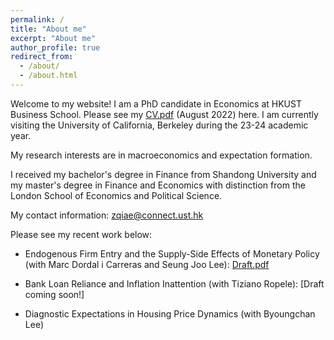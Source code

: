 ```yaml
---
permalink: /
title: "About me"
excerpt: "About me"
author_profile: true
redirect_from: 
  - /about/
  - /about.html
---
```




Welcome to my website! I am a PhD candidate in Economics at HKUST Business School. Please see my [CV.pdf](https://zhenghua-qi.github.io/files/CV_AUG30.pdf) (August 2022) here. I am currently visiting the University of California, Berkeley during the 23-24 academic year. 

My research interests are in macroeconomics and expectation formation. 

I received my bachelor's degree in Finance from Shandong University and my master's degree in Finance and Economics with distinction from the London School of Economics and Political Science.

My contact information: zqiae@connect.ust.hk

Please see my recent work below:

- Endogenous Firm Entry and the Supply-Side Effects of Monetary Policy (with Marc Dordal i Carreras and Seung Joo Lee): [Draft.pdf](https://zhenghua-qi.github.io/files/AD_AS_draft.pdf)

- Bank Loan Reliance and Inflation Inattention (with Tiziano Ropele): [Draft coming soon!]

- Diagnostic Expectations in Housing Price Dynamics (with Byoungchan Lee)
